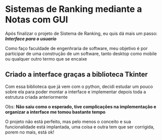 # Sistemas de Ranking mediante a Notas com GUI

Após finalizar o projeto de Sistema de Ranking, eu quis dá mais um passo: ***Interface para o usuario***

Como faço faculdade de engenhraria de software, meu objetivo é por participar de uma construção de um software, tanto desktop como mobile ou qualquer outro termo que se encaixe

## Criado a interface graças a biblioteca Tkinter

Com essa biblioteca que já vem com o python, decidi estudar um pouco sobre ela para poder montar a interface e implementar depois toda a estrutura criada anteriormente

Obs: **Não saiu como o esperado, tive complicações na implementação e organizar a interface me tomou bastante tempo**

O projeto não está perfeito, mas pelo menos o conceito e sua funcionalidade está implantada, uma coisa e outra tem que ser corrigida, porem no mais, está ok!
